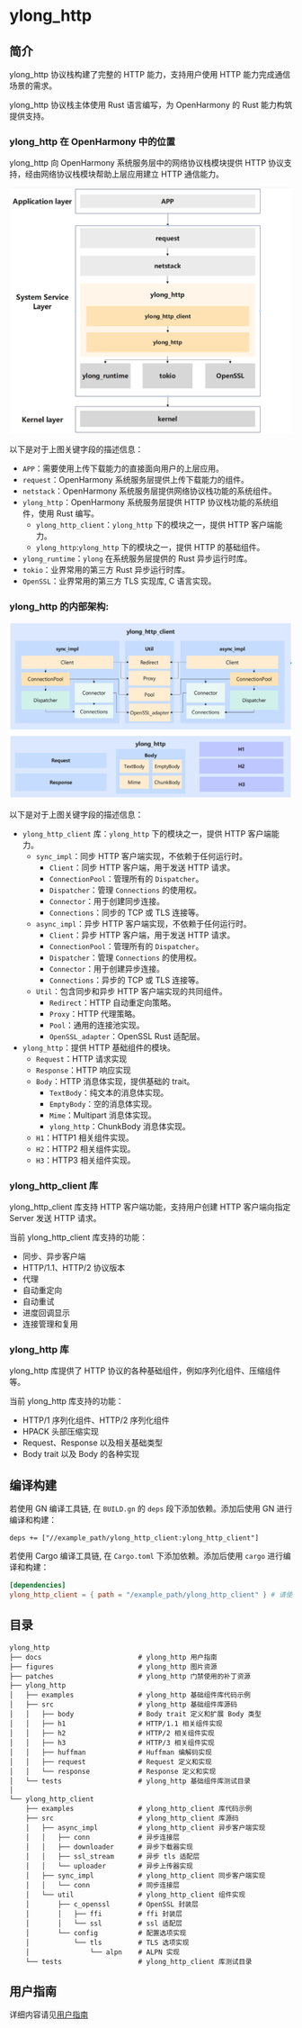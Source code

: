 # ylong_http

## 简介

ylong_http 协议栈构建了完整的 HTTP 能力，支持用户使用 HTTP 能力完成通信场景的需求。

ylong_http 协议栈主体使用 Rust 语言编写，为 OpenHarmony 的 Rust 能力构筑提供支持。

### ylong_http 在 OpenHarmony 中的位置

ylong_http 向 OpenHarmony 系统服务层中的网络协议栈模块提供 HTTP 协议支持，经由网络协议栈模块帮助上层应用建立 HTTP 通信能力。

![structure](./figures/structure.png)

以下是对于上图关键字段的描述信息：

- `APP`：需要使用上传下载能力的直接面向用户的上层应用。
- `request`：OpenHarmony 系统服务层提供上传下载能力的组件。
- `netstack`：OpenHarmony 系统服务层提供网络协议栈功能的系统组件。
- `ylong_http`：OpenHarmony 系统服务层提供 HTTP 协议栈功能的系统组件，使用 Rust 编写。
  - `ylong_http_client`：`ylong_http` 下的模块之一，提供 HTTP 客户端能力。
  - `ylong_http`:`ylong_http` 下的模块之一，提供 HTTP 的基础组件。
- `ylong_runtime`：`ylong` 在系统服务层提供的 Rust 异步运行时库。
- `tokio`：业界常用的第三方 Rust 异步运行时库。
- `OpenSSL`：业界常用的第三方 TLS 实现库, C 语言实现。

### ylong_http 的内部架构:
![inner_structure](./figures/inner_structure.png)

以下是对于上图关键字段的描述信息：

- `ylong_http_client` 库：`ylong_http` 下的模块之一，提供 HTTP 客户端能力。
  - `sync_impl`：同步 HTTP 客户端实现，不依赖于任何运行时。
    - `Client`：同步 HTTP 客户端，用于发送 HTTP 请求。
    - `ConnectionPool`：管理所有的 `Dispatcher`。
    - `Dispatcher`：管理 `Connections` 的使用权。
    - `Connector`：用于创建同步连接。
    - `Connections`：同步的 TCP 或 TLS 连接等。
  - `async_impl`：异步 HTTP 客户端实现，不依赖于任何运行时。
    - `Client`：异步 HTTP 客户端，用于发送 HTTP 请求。
    - `ConnectionPool`：管理所有的 `Dispatcher`。
    - `Dispatcher`：管理 `Connections` 的使用权。
    - `Connector`：用于创建异步连接。
    - `Connections`：异步的 TCP 或 TLS 连接等。
  - `Util`：包含同步和异步 HTTP 客户端实现的共同组件。
    - `Redirect`：HTTP 自动重定向策略。
    - `Proxy`：HTTP 代理策略。
    - `Pool`：通用的连接池实现。
    - `OpenSSL_adapter`：OpenSSL Rust 适配层。
- `ylong_http`：提供 HTTP 基础组件的模块。
  - `Request`：HTTP 请求实现
  - `Response`：HTTP 响应实现
  - `Body`：HTTP 消息体实现，提供基础的 trait。
    - `TextBody`：纯文本的消息体实现。
    - `EmptyBody`：空的消息体实现。
    - `Mime`：Multipart 消息体实现。
    - `ylong_http`：ChunkBody 消息体实现。
  - `H1`：HTTP1 相关组件实现。
  - `H2`：HTTP2 相关组件实现。
  - `H3`：HTTP3 相关组件实现。

### ylong_http_client 库

ylong_http_client 库支持 HTTP 客户端功能，支持用户创建 HTTP 客户端向指定 Server 发送 HTTP 请求。

当前 ylong_http_client 库支持的功能：

- 同步、异步客户端
- HTTP/1.1、HTTP/2 协议版本
- 代理
- 自动重定向
- 自动重试
- 进度回调显示
- 连接管理和复用

### ylong_http 库

ylong_http 库提供了 HTTP 协议的各种基础组件，例如序列化组件、压缩组件等。

当前 ylong_http 库支持的功能：

- HTTP/1 序列化组件、HTTP/2 序列化组件
- HPACK 头部压缩实现
- Request、Response 以及相关基础类型
- Body trait 以及 Body 的各种实现

## 编译构建

若使用 GN 编译工具链, 在 ```BUILD.gn``` 的 ```deps``` 段下添加依赖。添加后使用 GN 进行编译和构建：

```gn
deps += ["//example_path/ylong_http_client:ylong_http_client"]
```

若使用 Cargo 编译工具链, 在 ```Cargo.toml``` 下添加依赖。添加后使用 ```cargo``` 进行编译和构建：

```toml
[dependencies]
ylong_http_client = { path = "/example_path/ylong_http_client" } # 请使用路径依赖
```

## 目录

```
ylong_http
├── docs                        # ylong_http 用户指南
├── figures                     # ylong_http 图片资源
├── patches                     # ylong_http 门禁使用的补丁资源
├── ylong_http
│   ├── examples                # ylong_http 基础组件库代码示例
│   ├── src                     # ylong_http 基础组件库源码
│   │   ├── body                # Body trait 定义和扩展 Body 类型
│   │   ├── h1                  # HTTP/1.1 相关组件实现
│   │   ├── h2                  # HTTP/2 相关组件实现
│   │   ├── h3                  # HTTP/3 相关组件实现
│   │   ├── huffman             # Huffman 编解码实现
│   │   ├── request             # Request 定义和实现
│   │   └── response            # Response 定义和实现
│   └── tests                   # ylong_http 基础组件库测试目录
│
└── ylong_http_client
    ├── examples                # ylong_http_client 库代码示例
    ├── src                     # ylong_http_client 库源码
    │   ├── async_impl          # ylong_http_client 异步客户端实现
    │   │   ├── conn            # 异步连接层
    │   │   ├── downloader      # 异步下载器实现
    │   │   ├── ssl_stream      # 异步 tls 适配层
    │   │   └── uploader        # 异步上传器实现   
    │   ├── sync_impl           # ylong_http_client 同步客户端实现
    │   │   └── conn            # 同步连接层
    │   └── util                # ylong_http_client 组件实现
    │       ├── c_openssl       # OpenSSL 封装层
    │       │   ├── ffi         # ffi 封装层
    │       │   └── ssl         # ssl 适配层
    │       └── config          # 配置选项实现
    │           └── tls         # TLS 选项实现
    │               └── alpn    # ALPN 实现
    └── tests                   # ylong_http_client 库测试目录
```

## 用户指南

详细内容请见[用户指南](./docs/user_guide.md)